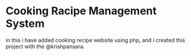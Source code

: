 # Cooking Racipe Management System
 in this i have added cooking recipe website using php, and i created this project with the @krishpansara.
